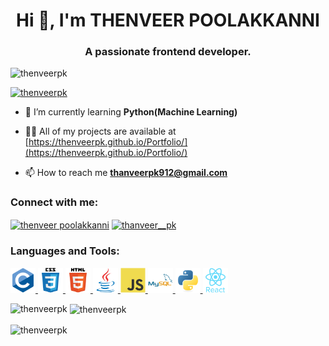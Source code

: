 <h1 align="center">Hi 👋, I'm THENVEER POOLAKKANNI</h1>
<h3 align="center">A passionate frontend developer.</h3>

<p align="left"> <img src="https://komarev.com/ghpvc/?username=thenveerpk&label=Profile%20views&color=0e75b6&style=flat" alt="thenveerpk" /> </p>

<p align="left"> <a href="https://github.com/ryo-ma/github-profile-trophy"><img src="https://github-profile-trophy.vercel.app/?username=thenveerpk" alt="thenveerpk" /></a> </p>

- 🌱 I’m currently learning **Python(Machine Learning)**

- 👨‍💻 All of my projects are available at [https://thenveerpk.github.io/Portfolio/](https://thenveerpk.github.io/Portfolio/)

- 📫 How to reach me **thanveerpk912@gmail.com**

<h3 align="left">Connect with me:</h3>
<p align="left">
<a href="https://linkedin.com/in/thenveer poolakkanni" target="blank"><img align="center" src="https://raw.githubusercontent.com/rahuldkjain/github-profile-readme-generator/master/src/images/icons/Social/linked-in-alt.svg" alt="thenveer poolakkanni" height="30" width="40" /></a>
<a href="https://instagram.com/thanveer__pk" target="blank"><img align="center" src="https://raw.githubusercontent.com/rahuldkjain/github-profile-readme-generator/master/src/images/icons/Social/instagram.svg" alt="thanveer__pk" height="30" width="40" /></a>
</p>

<h3 align="left">Languages and Tools:</h3>
<p align="left"> <a href="https://www.cprogramming.com/" target="_blank" rel="noreferrer"> <img src="https://raw.githubusercontent.com/devicons/devicon/master/icons/c/c-original.svg" alt="c" width="40" height="40"/> </a> <a href="https://www.w3schools.com/css/" target="_blank" rel="noreferrer"> <img src="https://raw.githubusercontent.com/devicons/devicon/master/icons/css3/css3-original-wordmark.svg" alt="css3" width="40" height="40"/> </a> <a href="https://www.w3.org/html/" target="_blank" rel="noreferrer"> <img src="https://raw.githubusercontent.com/devicons/devicon/master/icons/html5/html5-original-wordmark.svg" alt="html5" width="40" height="40"/> </a> <a href="https://www.java.com" target="_blank" rel="noreferrer"> <img src="https://raw.githubusercontent.com/devicons/devicon/master/icons/java/java-original.svg" alt="java" width="40" height="40"/> </a> <a href="https://developer.mozilla.org/en-US/docs/Web/JavaScript" target="_blank" rel="noreferrer"> <img src="https://raw.githubusercontent.com/devicons/devicon/master/icons/javascript/javascript-original.svg" alt="javascript" width="40" height="40"/> </a> <a href="https://www.mysql.com/" target="_blank" rel="noreferrer"> <img src="https://raw.githubusercontent.com/devicons/devicon/master/icons/mysql/mysql-original-wordmark.svg" alt="mysql" width="40" height="40"/> </a> <a href="https://www.python.org" target="_blank" rel="noreferrer"> <img src="https://raw.githubusercontent.com/devicons/devicon/master/icons/python/python-original.svg" alt="python" width="40" height="40"/> </a> <a href="https://reactjs.org/" target="_blank" rel="noreferrer"> <img src="https://raw.githubusercontent.com/devicons/devicon/master/icons/react/react-original-wordmark.svg" alt="react" width="40" height="40"/> </a> </p>

<p><img align="left" src="https://github-readme-stats.vercel.app/api/top-langs?username=thenveerpk&show_icons=true&locale=en&layout=compact" alt="thenveerpk" /></p>

<p>&nbsp;<img align="center" src="https://github-readme-stats.vercel.app/api?username=thenveerpk&show_icons=true&locale=en" alt="thenveerpk" /></p>

<p><img align="center" src="https://github-readme-streak-stats.herokuapp.com/?user=thenveerpk&" alt="thenveerpk" /></p>
